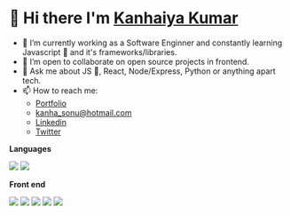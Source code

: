 # 👋 Hi there I'm   [Kanhaiya Kumar](https://bit.ly/33Xquxl)


- 🌱 I’m currently working as a Software Enginner and constantly learning Javascript 💛 and it's frameworks/libraries.
- 👯 I’m open to collaborate on open source projects in frontend.
- 💬 Ask me about JS 💛, React, Node/Express, Python or anything apart tech.
- 📫 How to reach me:
  - [Portfolio](https://kanhaiya-kumar.netlify.app/)
  - kanha_sonu@hotmail.com
  - [Linkedin](https://www.linkedin.com/in/Kanhasonu21/)
  - [Twitter](https://twitter.com/kanhaiya__k)

**Languages**

<div>
<img src="https://img.shields.io/badge/JavaScript-F7DF1E?style=for-the-badge&logo=javascript&logoColor=black"/>
<img src="https://img.shields.io/badge/Python-3776AB?style=for-the-badge&logo=python&logoColor=white"/>
</div>


**Front end**


<div>
<img src="https://img.shields.io/badge/HTML-E34F26?style=for-the-badge&logo=html5&logoColor=white"/>
<img src="https://img.shields.io/badge/Tailwind_CSS-38B2AC?style=for-the-badge&logo=tailwind-css&logoColor=white"/>
<img src="https://img.shields.io/badge/CSS-1572B6?&style=for-the-badge&logo=css3&logoColor=white"/>
<img src="https://img.shields.io/badge/React-20232A?style=for-the-badge&logo=react&logoColor=61DAFB"/>
  <img src="https://img.shields.io/badge/React_Router-CA4245?style=for-the-badge&logo=react-router&logoColor=white"/>


